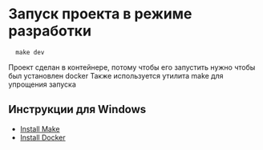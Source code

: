 # Запуск проекта в режиме разработки

```
  make dev
```

Проект сделан в контейнере, потому чтобы его запустить нужно чтобы был установлен docker
Также используется утилита make для упрощения запуска

## Инструкции для Windows
* [Install Make](http://gnuwin32.sourceforge.net/packages/make.htm)
* [Install Docker](https://docs.docker.com/desktop/windows/install/)

